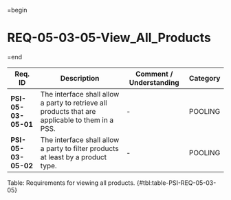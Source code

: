 =begin

# REQ-05-03-05-View_All_Products

=end

| Req. ID | Description | Comment / Understanding | Category |
| ------- | ----------- | ----------------------- | -------- |
| __PSI-05-03-05-01__ | The interface shall allow a party to retrieve all products that are applicable to them in a PSS. | - | POOLING |
| __PSI-05-03-05-02__ | The interface shall allow a party to filter products at least by a product type. | - | POOLING |

Table: Requirements for viewing all products. {#tbl:table-PSI-REQ-05-03-05}
